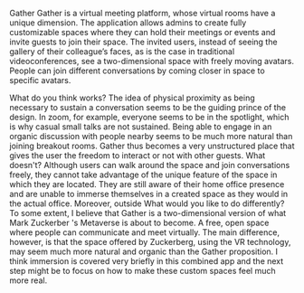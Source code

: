 Gather
Gather is a virtual meeting platform, whose virtual rooms have a unique dimension. The application allows admins to create fully customizable spaces where they can hold their meetings or events and invite guests to join their space. The invited users, instead of seeing the gallery of their colleague’s faces, as is the case in traditional videoconferences, see a two-dimensional space with freely moving avatars. People can join different conversations by coming closer in space to specific avatars.

What do you think works?
The idea of physical proximity as being necessary to sustain a conversation seems to be the guiding prince of the design. In zoom, for example, everyone seems to be in the spotlight, which is why casual small talks are not sustained. Being able to engage in an organic discussion with people nearby seems to be much more natural than joining breakout rooms. Gather thus becomes a very unstructured place that gives the user the freedom to interact or not with other guests.
What doesn't? 
Although users can walk around the space and join conversations freely, they cannot take advantage of the unique feature of the space in which they are located. They are still aware of their home office presence and are unable to immerse themselves in a created space as they would in the actual office. Moreover, outside
What would you like to do differently?
To some extent, I believe that Gather is a two-dimensional version of what Mark Zuckerber 's Metaverse is about to become. A free, open space where people can communicate and meet virtually. The main difference, however, is that the space offered by Zuckerberg, using the VR technology, may seem much more natural and organic than the Gather proposition. I think immersion is covered very briefly in this combined app and the next step might be to focus on how to make these custom spaces feel much more real.
